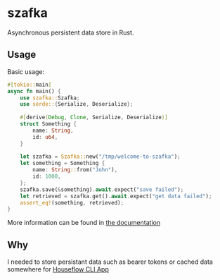 # szafka
Asynchronous persistent data store in Rust.

## Usage

Basic usage:

```rust
#[tokio::main]
async fn main() {
    use szafka::Szafka;
    use serde::{Serialize, Deserialize};
    
    #[derive(Debug, Clone, Serialize, Deserialize)]
    struct Something {
        name: String,
        id: u64,
    }
    
    let szafka = Szafka::new("/tmp/welcome-to-szafka");
    let something = Something {
        name: String::from("John"),
        id: 1000,
    };
    szafka.save(&something).await.expect("save failed");
    let retrieved = szafka.get().await.expect("get data failed");
    assert_eq!(something, retrieved);
}
```

More information can be found in [the documentation](https://docs.rs/szafka)

## Why

I needed to store persistant data such as bearer tokens or cached data somewhere for [Houseflow CLI App](https://github.com/gbaranski/houseflow)
